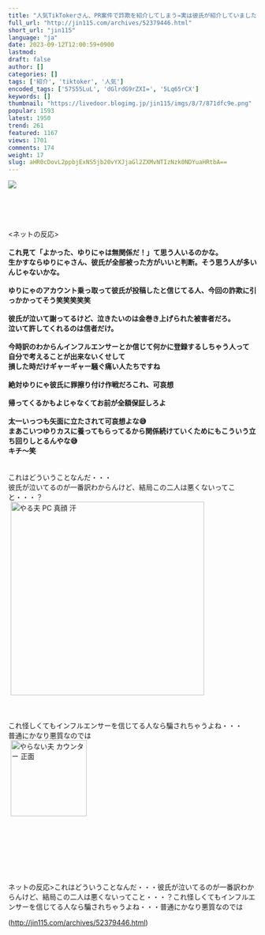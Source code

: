 ```yaml
---
title: "人気TikTokerさん、PR案件で詐欺を紹介してしまう→実は彼氏が紹介していました→対応が酷過ぎて炎上へ : オレ的ゲーム速報＠刃"
full_url: "http://jin115.com/archives/52379446.html"
short_url: "jin115"
language: "ja"
date: 2023-09-12T12:00:59+0900
lastmod: 
draft: false
author: []
categories: []
tags: ['紹介', 'tiktoker', '人気']
encoded_tags: ['57S55LuL', 'dGlrdG9rZXI=', '5Lq65rCX']
keywords: []
thumbnail: "https://livedoor.blogimg.jp/jin115/imgs/8/7/871dfc9e.png"
popular: 1593
latest: 1950
trend: 261
featured: 1167
views: 1701
comments: 174
weight: 17
slug: aHR0cDovL2ppbjExNS5jb20vYXJjaGl2ZXMvNTIzNzk0NDYuaHRtbA==
---
```


![](https://livedoor.blogimg.jp/jin115/imgs/8/7/871dfc9e.png)

<div><a name='more'></a> <br> <br> <br> <br> <ネットの反応><br> <br> <b>これ見て「よかった、ゆりにゃは無関係だ！」て思う人いるのかな。<br> 生かすならゆりにゃさん、彼氏が全部被った方がいいと判断。そう思う人が多いんじゃないかな。</b><br> <br> <b>ゆりにゃのアカウント乗っ取って彼氏が投稿したと信じてる人、今回の詐欺に引っかかってそう笑笑笑笑笑</b><br> <br> <b>彼氏が泣いて謝ってるけど、泣きたいのは金巻き上げられた被害者だろ。<br> 泣いて許してくれるのは信者だけ。<br> </b><br> <b>今時訳のわからんインフルエンサーとか信じて何かに登録するしちゃう人って<br> 自分で考えることが出来ないくせして<br> 損した時だけギャーギャー騒ぐ痛い人たちですね</b><br> <br> <b>絶対ゆりにゃ彼氏に罪擦り付け作戦だろこれ、可哀想</b><br> <br> <b>帰ってくるかもよじゃなくてお前が全額保証しろよ</b><br> <br> <b>太一いっつも矢面に立たされて可哀想よな😅<br> まあこいつゆりカスに養ってもらってるから関係続けていくためにもこういう立ち回りしとるんやな😅<br> キチ〜笑</b><br> <br> <br> これはどういうことなんだ・・・<br> 彼氏が泣いてるのが一番訳わからんけど、結局この二人は悪くないってこと・・・？<br> <img src='https://livedoor.blogimg.jp/jin115/imgs/4/7/4738b087.gif' alt='やる夫 PC 真顔 汗' width='392' border='0' hspace='5' class='pict'><br> <br> <br> <br> これ怪しくてもインフルエンサーを信じてる人なら騙されちゃうよね・・・<br> 普通にかなり悪質なのでは<br> <img src='https://livedoor.blogimg.jp/jin115/imgs/1/8/18f2180e.gif' alt='やらない夫 カウンター 正面' width='154' border='0' hspace='5' class='pict'><br> <br> <br> <br> <br> <br> <br> <br> <p>ネットの反応>これはどういうことなんだ・・・彼氏が泣いてるのが一番訳わからんけど、結局この二人は悪くないってこと・・・？これ怪しくてもインフルエンサーを信じてる人なら騙されちゃうよね・・・普通にかなり悪質なのでは</p></div>

(http://jin115.com/archives/52379446.html)
